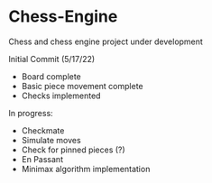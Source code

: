 # Chess-Engine

Chess and chess engine project under development

Initial Commit (5/17/22)
- Board complete
- Basic piece movement complete
- Checks implemented

In progress: 
- Checkmate
- Simulate moves
- Check for pinned pieces (?)
- En Passant
- Minimax algorithm implementation
